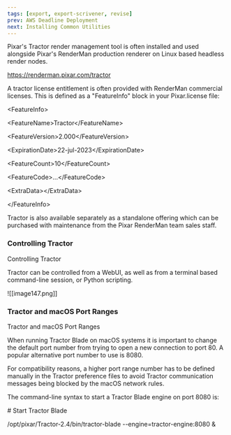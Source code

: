 ```yaml
---
tags: [export, export-scrivener, revise]
prev: AWS Deadline Deployment
next: Installing Common Utilities
---
```


Pixar's Tractor render management tool is often installed and used alongside Pixar's RenderMan production renderer on Linux based headless render nodes.

<https://renderman.pixar.com/tractor>

A tractor license entitlement is often provided with RenderMan commercial licenses. This is defined as a "FeatureInfo" block in your Pixar.license file:

\<FeatureInfo\>

\<FeatureName\>Tractor\</FeatureName\>

\<FeatureVersion\>2.000\</FeatureVersion\>

\<ExpirationDate\>22-jul-2023\</ExpirationDate\>

\<FeatureCount\>10\</FeatureCount\>

\<FeatureCode\>...\</FeatureCode\>

\<ExtraData\>\</ExtraData\>

\</FeatureInfo\>

Tractor is also available separately as a standalone offering which can be purchased with maintenance from the Pixar RenderMan team sales staff.

### Controlling Tractor

Controlling Tractor

Tractor can be controlled from a WebUI, as well as from a terminal based command-line session, or Python scripting.

![[image147.png]]

### Tractor and macOS Port Ranges

Tractor and macOS Port Ranges

When running Tractor Blade on macOS systems it is important to change the default port number from trying to open a new connection to port 80. A popular alternative port number to use is 8080.

For compatibility reasons, a higher port range number has to be defined manually in the Tractor preference files to avoid Tractor communication messages being blocked by the macOS network rules.

The command-line syntax to start a Tractor Blade engine on port 8080 is:

\# Start Tractor Blade

/opt/pixar/Tractor-2.4/bin/tractor-blade --engine=tractor-engine:8080 &